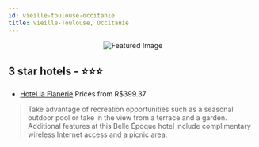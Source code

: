 ```yaml
---
id: vieille-toulouse-occitanie
title: Vieille-Toulouse, Occitanie
---
```


<center><img src="https://i.travelapi.com/hotels/2000000/1670000/1660700/1660639/c336b6f9_z.jpg" alt="Featured Image" /></center>


##  3 star hotels - ⭐️⭐️⭐️

-    [Hotel la Flanerie](https://us.hurb.com/hotels/vieille-toulouse/hotel-la-flanerie-JNP-JP993623?cmp=18055) Prices from R$399.37
   > Take advantage of recreation opportunities such as a seasonal outdoor pool or take in the view from a terrace and a garden. Additional features at this Belle Époque hotel include complimentary wireless Internet access and a picnic area.
